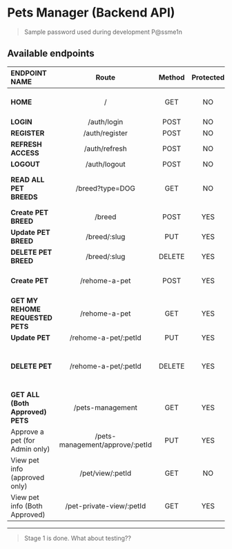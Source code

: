 # Pets Manager (Backend API)

> Sample password used during development P@ssme1n

## Available endpoints

| ENDPOINT NAME                    |              Route              | Method | Protected | Admin Only |                                       Note |
| :------------------------------- | :-----------------------------: | :----: | :-------: | :--------: | -----------------------------------------: |
| **HOME**                         |                /                |  GET   |    NO     |     NO     |                  get all approved pet data |
| **LOGIN**                        |           /auth/login           |  POST  |    NO     |     NO     |                                            |
| **REGISTER**                     |         /auth/register          |  POST  |    NO     |     NO     |                                            |
| **REFRESH ACCESS**               |          /auth/refresh          |  POST  |    NO     |     NO     |                                            |
| **LOGOUT**                       |          /auth/logout           |  POST  |    NO     |     NO     |                                            |
| **READ ALL PET BREEDS**          |         /breed?type=DOG         |  GET   |    NO     |     NO     | type value should be either `DOG` or `CAT` |
| **Create PET BREED**             |             /breed              |  POST  |    YES    |    YES     |                                            |
| **Update PET BREED**             |          /breed/:slug           |  PUT   |    YES    |    YES     |                                            |
| **DELETE PET BREED**             |          /breed/:slug           | DELETE |    YES    |    YES     |                                            |
| **Create PET**                   |          /rehome-a-pet          |  POST  |    YES    |     NO     |                 this is for rehoming a pet |
| **GET MY REHOME REQUESTED PETS** |          /rehome-a-pet          |  GET   |    YES    |     NO     |                                            |
| **Update PET**                   |      /rehome-a-pet/:petId       |  PUT   |    YES    |     NO     |                                            |
| **DELETE PET**                   |      /rehome-a-pet/:petId       | DELETE |    YES    |     NO     |  Admin also allowed to del user's pet data |
| **GET ALL (Both Approved) PETS** |        /pets-management         |  GET   |    YES    |    YES     |  USE it for listing out in admin dashboard |
| Approve a pet (for Admin only)   | /pets-management/approve/:petId |  PUT   |    YES    |    YES     |                                            |
| View pet info (approved only)    |        /pet/view/:petId         |  GET   |    NO     |     NO     |                                            |
| View pet info (Both Approved)    |    /pet-private-view/:petId     |  GET   |    YES    |    YES     |                                            |

---

> Stage 1 is done.
> What about testing??
